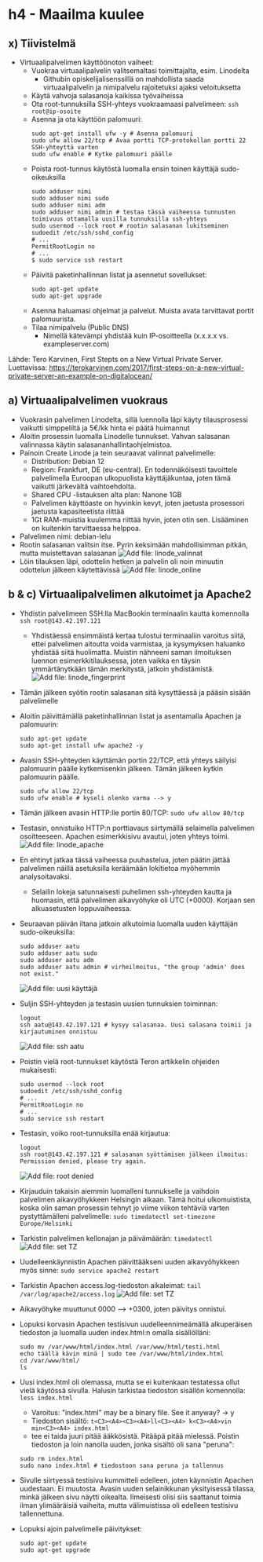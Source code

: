 # h4 - Maailma kuulee

## x) Tiivistelmä

- Virtuaalipalvelimen käyttöönoton vaiheet:
  - Vuokraa virtuaalipalvelin valitsemaltasi toimittajalta, esim. Linodelta
    - Githubin opiskelijalisenssillä on mahdollista saada virtuaalipalvelin ja nimipalvelu rajoitetuksi ajaksi veloituksetta
  - Käytä vahvoja salasanoja kaikissa työvaiheissa
  - Ota root-tunnuksilla SSH-yhteys vuokraamaasi palvelimeen: ````ssh root@ip-osoite````
  - Asenna ja ota käyttöön palomuuri:
    ````
    sudo apt-get install ufw -y # Asenna palomuuri
    sudo ufw allow 22/tcp # Avaa portti TCP-protokollan portti 22 SSH-yhteyttä varten
    sudo ufw enable # Kytke palomuuri päälle
    ````
  - Poista root-tunnus käytöstä luomalla ensin toinen käyttäjä sudo-oikeuksilla
    ````
    sudo adduser nimi
    sudo adduser nimi sudo
    sudo adduser nimi adm
    sudo adduser nimi admin # testaa tässä vaiheessa tunnusten toimivuus ottamalla uusilla tunnuksilla ssh-yhteys
    sudo usermod --lock root # rootin salasanan lukitseminen
    sudoedit /etc/ssh/sshd_config
    # ...
    PermitRootLogin no
    # ...
    $ sudo service ssh restart
    ````
  - Päivitä paketinhallinnan listat ja asennetut sovellukset:
    ````
    sudo apt-get update
    sudo apt-get upgrade
    ````
  - Asenna haluamasi ohjelmat ja palvelut. Muista avata tarvittavat portit palomuurista.
  - Tilaa nimipalvelu (Public DNS)
    - Nimellä kätevämpi yhdistää kuin IP-osoitteella (x.x.x.x vs. exampleserver.com)
   
Lähde: Tero Karvinen, First Stepts on a New Virtual Private Server. Luettavissa: https://terokarvinen.com/2017/first-steps-on-a-new-virtual-private-server-an-example-on-digitalocean/

## a) Virtuaalipalvelimen vuokraus
 - Vuokrasin palvelimen Linodelta, sillä luennolla läpi käyty tilausprosessi vaikutti simppeliltä ja 5€/kk hinta ei päätä huimannut
 - Aloitin prosessin luomalla Linodelle tunnukset. Vahvan salasanan valinnassa käytin salasananhallintaohjelmistoa.
 - Painoin Create Linode ja tein seuraavat valinnat palvelimelle:
   - Distribution: Debian 12
   - Region: Frankfurt, DE (eu-central). En todennäköisesti tavoittele palvelimella Euroopan ulkopuolista käyttäjäkuntaa, joten tämä vaikutti järkevältä vaihtoehdolta.
   - Shared CPU -listauksen alta plan: Nanone 1GB
    - Palvelimen käyttöaste on hyvinkin kevyt, joten jaetusta prosessori jaetusta kapasiteetista riittää
    - 1Gt RAM-muistia kuulemma riittää hyvin, joten otin sen. Lisääminen on kuitenkin tarvittaessa helppoa.
 - Palvelimen nimi: debian-lelu
 - Rootin salasanan valitsin itse. Pyrin keksimään mahdollisimman pitkän, mutta muistettavan salasanan
  ![Add file: linode_valinnat](/img/linode_asetukset.png)
 - Löin tilauksen läpi, odottelin hetken ja palvelin oli noin minuutin odottelun jälkeen käytettävissä
  ![Add file: linode_online](/img/linode_online.png)

## b & c) Virtuaalipalvelimen alkutoimet ja Apache2
- Yhdistin palvelimeen SSH:lla MacBookin terminaalin kautta komennolla ````ssh root@143.42.197.121````
  - Yhdistäessä ensimmäistä kertaa tulostui terminaaliin varoitus siitä, ettei palvelimen aitoutta voida varmistaa, ja kysymyksen haluanko yhdistää siitä huolimatta. Muistin nähneeni saman ilmoituksen luennon esimerkkitilauksessa, joten vaikka en täysin ymmärtänytkään tämän merkitystä, jatkoin yhdistämistä.
![Add file: linode_fingerprint](/img/linode_fingerprint.png)
- Tämän jälkeen syötin rootin salasanan sitä kysyttäessä ja pääsin sisään palvelimelle
- Aloitin päivittämällä paketinhallinnan listat ja asentamalla Apachen ja palomuurin:
  ````
  sudo apt-get update
  sudo apt-get install ufw apache2 -y
  ````
- Avasin SSH-yhteyden käyttämän portin 22/TCP, että yhteys säilyisi palomuurin päälle kytkemisenkin jälkeen. Tämän jälkeen kytkin palomuurin päälle.
  ````
  sudo ufw allow 22/tcp
  sudo ufw enable # kyseli olenko varma --> y
  ````
- Tämän jälkeen avasin HTTP:lle portin 80/TCP: ````sudo ufw allow 80/tcp````
- Testasin, onnistuiko HTTP:n porttiavaus siirtymällä selaimella palvelimen osoitteeseen. Apachen esimerkkisivu avautui, joten yhteys toimi.
![Add file: linode_apache](/img/linode_apache.png)
- En ehtinyt jatkaa tässä vaiheessa puuhastelua, joten päätin jättää palvelimen näillä asetuksilla keräämään lokitietoa myöhemmin analysoitavaksi.
  - Selailin lokeja satunnaisesti puhelimen ssh-yhteyden kautta ja huomasin, että palvelimen aikavyöhyke oli UTC (+0000). Korjaan sen alkuasetusten loppuvaiheessa.

- Seuraavan päivän iltana jatkoin alkutoimia luomalla uuden käyttäjän sudo-oikeuksilla:
  ````
  sudo adduser aatu
  sudo adduser aatu sudo
  sudo adduser aatu adm
  sudo adduser aatu admin # virheilmoitus, "the group 'admin' does not exist."
  ````
  ![Add file: uusi käyttäjä](/img/linode_adduser.png)
- Suljin SSH-yhteyden ja testasin uusien tunnuksien toiminnan:
  ````
  logout
  ssh aatu@143.42.197.121 # kysyy salasanaa. Uusi salasana toimii ja kirjautuminen onnistuu
  ````
  ![Add file: ssh aatu](/img/linode_aatuconnect.png)
- Poistin vielä root-tunnukset käytöstä Teron artikkelin ohjeiden mukaisesti:
  ````
  sudo usermod --lock root
  sudoedit /etc/ssh/sshd_config
  # ...
  PermitRootLogin no
  # ...
  sudo service ssh restart
  ````
- Testasin, voiko root-tunnuksilla enää kirjautua:
  ````
  logout
  ssh root@143.42.197.121 # salasanan syöttämisen jälkeen ilmoitus: Permission denied, please try again.
  ````
  ![Add file: root denied](/img/linode_root_denied.png)
- Kirjauduin takaisin aiemmin luomalleni tunnukselle ja vaihdoin palvelimen aikavyöhykkeen Helsingin aikaan. Tämä hoitui ulkomuistista, koska olin saman prosessin tehnyt jo viime viikon tehtäviä varten pystyttämälleni palvelimelle: ````sudo timedatectl set-timezone Europe/Helsinki````
- Tarkistin palvelimen kellonajan ja päivämäärän: ````timedatectl````
  ![Add file: set TZ](/img/linode_set-tz.png)
- Uudelleenkäynnistin Apachen päivittääkseni uuden aikavyöhykkeen myös sinne: ````sudo service apache2 restart````
- Tarkistin Apachen access.log-tiedoston aikaleimat: ````tail /var/log/apache2/access.log````
  ![Add file: set TZ](/img/linode_accesslog_tz.png)
- Aikavyöhyke muuttunut 0000 --> +0300, joten päivitys onnistui.
- Lopuksi korvasin Apachen testisivun uudelleennimeämällä alkuperäisen tiedoston ja luomalla uuden index.html:n omalla sisällölläni:
  ````
  sudo mv /var/www/html/index.html /var/www/html/testi.html
  echo täällä kävin minä | sudo tee /var/www/html/index.html
  cd /var/www/html/
  ls
  ````
 - Uusi index.html oli olemassa, mutta se ei kuitenkaan testatessa ollut vielä käytössä sivulla. Halusin tarkistaa tiedoston sisällön komennolla: ````less index.html````
   - Varoitus: "index.html" may be a binary file. See it anyway? -> y
   - Tiedoston sisältö: ````t<C3><A4><C3><A4>ll<C3><A4> k<C3><A4>vin min<C3><A4>
index.html````
   - tee ei taida juuri pitää ääkkösistä. Pitääpä pitää mielessä. Poistin tiedoston ja loin nanolla uuden, jonka sisältö oli sana "peruna":
   ````
   sudo rm index.html
   sudo nano index.html # tiedostoon sana peruna ja tallennus
   ````
 - Sivulle siirtyessä testisivu kummitteli edelleen, joten käynnistin Apachen uudestaan. Ei muutosta. Avasin uuden selainikkunan yksityisessä tilassa, minkä jälkeen sivu näytti oikealta. Ilmeisesti olisi siis saattanut toimia ilman ylimääräisiä vaiheita, mutta välimuistissa oli edelleen testisivu tallennettuna.

- Lopuksi ajoin palvelimelle päivitykset:
  ````
  sudo apt-get update
  sudo apt-get upgrade
  ````











    










